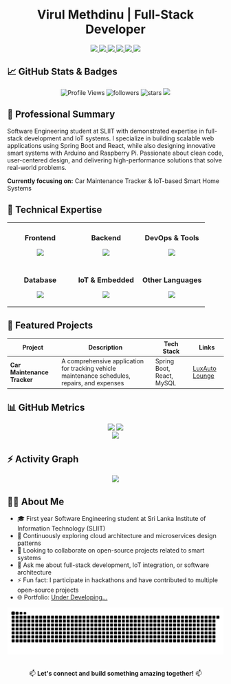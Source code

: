 <h1 align="center">Virul Methdinu | Full-Stack Developer</h1>

<p align="center">
  <a href="https://www.linkedin.com/in/virul-meemana-4597292a0/">
    <img src="https://img.shields.io/badge/LinkedIn-0A66C2?style=for-the-badge&logo=linkedin&logoColor=white" height="30"/>
  </a>
  <a href="mailto:virul.mmeemana@gmail.com">
    <img src="https://img.shields.io/badge/Gmail-EA4335?style=for-the-badge&logo=gmail&logoColor=white" height="30"/>
  </a>
  <a href="https://github.com/MrVirul">
    <img src="https://img.shields.io/badge/GitHub-181717?style=for-the-badge&logo=github&logoColor=white" height="30"/>
  </a>
    <a href="https://facebook.com/virulmethdinumeemana" target="_blank">
    <img src="https://img.shields.io/badge/Facebook-1877F2?style=for-the-badge&logo=facebook&logoColor=white" height="30"/>
  </a>
  <a href="https://instagram.com/virul_on_insta" target="_blank">
    <img src="https://img.shields.io/badge/Instagram-E4405F?style=for-the-badge&logo=instagram&logoColor=white" height="30"/>
  </a>
  <a href="https://wa.me/94701812787" target="_blank">
    <img src="https://img.shields.io/badge/WhatsApp-25D366?style=for-the-badge&logo=whatsapp&logoColor=white" height="30"/>
  </a>
</p>

## 📈 GitHub Stats & Badges

<p align="center">
  <img src="https://komarev.com/ghpvc/?username=MrVirul&label=Profile+Views&color=0e75b6&style=flat-square" alt="Profile Views" />
  <img src="https://img.shields.io/github/followers/MrVirul?label=Followers&style=flat-square" alt="followers"/>
  <img src="https://img.shields.io/github/stars/MrVirul?label=Stars&style=flat-square" alt="stars"/>
  <img src="https://img.shields.io/badge/Made%20with-Markdown-1f425f.svg?style=flat-square" />
</p>

## 💼 Professional Summary

Software Engineering student at SLIIT with demonstrated expertise in full-stack development and IoT systems. I specialize in building scalable web applications using Spring Boot and React, while also designing innovative smart systems with Arduino and Raspberry Pi. Passionate about clean code, user-centered design, and delivering high-performance solutions that solve real-world problems.

**Currently focusing on:** Car Maintenance Tracker & IoT-based Smart Home Systems

## 🔧 Technical Expertise

<table>
  <tr>
    <td valign="top" width="33%">
      <h3 align="center">Frontend</h3>
      <p align="center">
        <img src="https://skillicons.dev/icons?i=react,js,ts,html,css,figma" />
      </p>
    </td>
    <td valign="top" width="33%">
      <h3 align="center">Backend</h3>
      <p align="center">
        <img src="https://skillicons.dev/icons?i=java,spring,nodejs,express,python" />
      </p>
    </td>
    <td valign="top" width="33%">
      <h3 align="center">DevOps & Tools</h3>
      <p align="center">
        <img src="https://skillicons.dev/icons?i=docker,git,linux,vercel,netlify,vscode" />
      </p>
    </td>
  </tr>
  <tr>
    <td valign="top" width="33%">
      <h3 align="center">Database</h3>
      <p align="center">
        <img src="https://skillicons.dev/icons?i=mysql,mongodb,postgres" />
      </p>
    </td>
    <td valign="top" width="33%">
      <h3 align="center">IoT & Embedded</h3>
      <p align="center">
        <img src="https://skillicons.dev/icons?i=arduino,raspberrypi,cpp" />
      </p>
    </td>
    <td valign="top" width="33%">
      <h3 align="center">Other Languages</h3>
      <p align="center">
        <img src="https://skillicons.dev/icons?i=c,cs,php" />
      </p>
    </td>
  </tr>
</table>

## 🚀 Featured Projects

<div align="center">

| Project | Description | Tech Stack | Links |
|---------|-------------|------------|-------|
| **Car Maintenance Tracker** | A comprehensive application for tracking vehicle maintenance schedules, repairs, and expenses | Spring Boot, React, MySQL | [LuxAuto Lounge](https://github.com/MrVirul/car-maintenance) |


</div>

## 📊 GitHub Metrics

<div align="center">
  <img height="180em" src="https://github-readme-stats.vercel.app/api?username=MrVirul&show_icons=true&theme=tokyonight&include_all_commits=true&count_private=true" />
  <img height="180em" src="https://github-readme-stats.vercel.app/api/top-langs/?username=MrVirul&layout=compact&theme=tokyonight" />
</div>

<div align="center">
  <img src="https://github-profile-trophy.vercel.app/?username=MrVirul&theme=tokyonight&row=1&column=6&margin-w=15" />
</div>


## ⚡ Activity Graph

<p align="center">
  <img src="https://github-readme-activity-graph.vercel.app/graph?username=MrVirul&bg_color=0d1117&color=00ffe5&line=14f1ff&point=ffffff&area=true&hide_border=true" />
</p>

## 👨‍💻 About Me

- 🎓 First year Software Engineering student at Sri Lanka Institute of Information Technology (SLIIT)
- 🌱 Continuously exploring cloud architecture and microservices design patterns
- 👯 Looking to collaborate on open-source projects related to smart systems
- 💬 Ask me about full-stack development, IoT integration, or software architecture
- ⚡ Fun fact: I participate in hackathons and have contributed to multiple open-source projects
- 🌐 Portfolio: [Under Developing...](https://MrVirul.com)

<div align="center">
  <img src="https://github.com/MrVirul/MrVirul/blob/output/github-snake-dark.svg" alt="Contribution Snake Animation" />
</div>

<div align="center">
  <br>
  <p>📫 <b>Let's connect and build something amazing together!</b> 📫</p>
</div>
